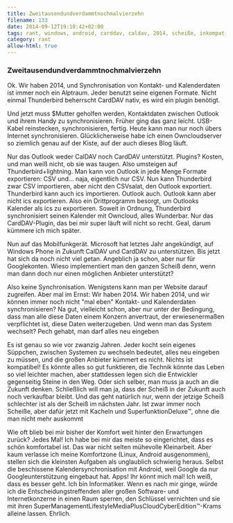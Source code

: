 ```yaml
---
title: Zweitausendundverdammtnochmalvierzehn
filename: 133
date: 2014-09-12T19:10:42+02:00
tags: rant, windows, android, carddav, caldav, 2014, scheiße, inkompatibel
category: rant
allow-html: true
---
```

### Zweitausendundverdammtnochmalvierzehn
<p>Ok. Wir haben 2014, und Synchronisation von Kontakt- und Kalenderdaten ist immer noch ein Alptraum. Jeder benutzt seine eigenen Formate. Nicht einmal Thunderbird beherrscht CardDAV nativ, es wird ein plugin benötigt.</p>
<p>Und jetzt muss $Mutter geholfen werden, Kontaktdaten zwischen Outlook und ihrem Handy zu synchronisieren. Früher ging das ganz leicht. USB-Kabel reinstecken, synchronisieren, fertig. Heute kann man nur noch übers Internet synchronisieren. Glücklicherweise habe ich einen Owncloudserver so ziemlich genau auf der Kiste, auf der auch dieses Blog läuft.</p>
<p>Nur das Outlook weder CalDAV noch CardDAV unterstützt. Plugins? Kosten, und man weiß nicht, ob sie was taugen. Also umsteigen auf Thunderbird+lightning.
Man kann von Outlook in jede Menge Formate exportieren: CSV und... naja, eigentlich nur CSV. Nun kann Thunderbird zwar CSV importieren, aber nicht den CSVsalat, den Outlook exportiert. Thunderbird kann auch ics importieren. Outlook auch. Outlook kann aber nicht ics exportieren. Also ein Drittprogramm besorgt, um Outlooks Kalender als ics zu exportieren. Soweit in Ordnung, Thunderbird synchronisiert seinen Kalender mit Owncloud, alles Wunderbar. Nur das CardDAV-Plugin, das bei mir super läuft will nicht so recht. Geal, darum kümmere ich mich später.</p>
<p>Nun auf das Mobilfunkgerät. Microsoft hat letztes Jahr angekündigt, auf Windows Phone in Zukunft CalDAV und CardDAV zu unterstützen. Bis jetzt hat sich da noch nicht viel getan. Angeblich ja schon, aber nur für Googlekonten. Wieso implementiert man den ganzen Scheiß denn, wenn man dann doch nur einen möglichen Anbieter unterstützt?</p>
<p>Also keine Synchronisation. Wenigstens kann man per Website darauf zugreifen. Aber mal im Ernst: Wir haben 2014. Wir haben 2014, und wir können immer noch nicht "mal eben" Kontakt- und Kalenderdaten synchronisieren? Na gut, vielleicht schon, aber nur unter der Bedingung, dass man alle diese Daten einem Konzern anvertraut, der erwiesenermaßen verpflichtet ist, diese Daten weiterzugeben. Und wenn man das System wechselt? Pech gehabt, man darf alles neu eingeben</p>
<p>Es ist genau so wie vor zwanzig Jahren. Jeder kocht sein eigenes Süppchen, zwischen Systemen zu wechseln bedeutet, alles neu eingeben zu müssen, und die großen Anbieter kümmert es nicht. Nichts ist kompatibel! Es könnte alles so gut funktieren, die Technik könnte das Leben so viel leichter machen, aber stattdessen legen sich die Entwickler gegenseitig Steine in den Weg. Oder sich selber, man muss ja auch an die Zukunft denken. Schließlich will man ja, dass der Scheiß in der Zukunft auch noch verkaufbar bleibt. Und das geht natürlich nur, wenn der jetzige Scheiß schlechter ist als der Scheiß im nächsten Jahr. Ist zwar immer noch Scheiße, aber dafür jetzt mit Kacheln und SuperfunktionDeluxe™, ohne die man nicht mehr auskommt</p>
<p>Wie oft blieb bei mir bisher der Komfort weit hinter den Erwartungen zurück? Jedes Mal! Ich habe bei mir das meiste so eingerichtet, dass es schön komfortabel ist. Das war nicht selten mühevolle Kleinarbeit. Aber kaum verlasse ich meine Komfortzone (Linux, Android ausgenommen), stellen sich die kleinsten Aufgaben als unglaublich schwierig heraus. Selbst die beschissene Kalendersynchronisation mit Android, weil Google da nur Googleunterstützung eingebaut hat. Apps! Ihr könnt mich mal! Ich weiß, dass es besser geht. Ich bin Informatiker. Wenn es nach mir ginge, würde ich die Entscheidungstreffenden aller großen Software- und Internetkonzerne in einen Raum sperren, den Schlüssel vernichten und sie mit ihren SuperManagementLifestyleMediaPlusCloudCyberEdition™-Krams alleine lassen. Ehrlich.</p>
